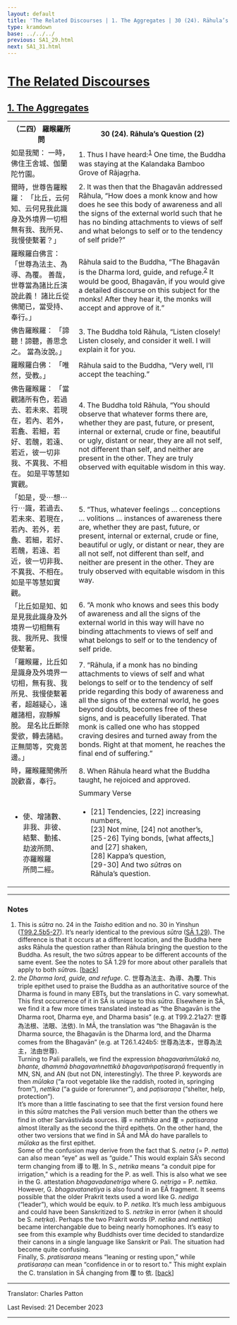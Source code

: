 ```yaml
---
layout: default
title: 'The Related Discourses | 1. The Aggregates | 30 (24). Rāhula’s Question (2)'
type: kramdown
base: ../../../
previous: SA1_29.html
next: SA1_31.html
---
```


<h1><a href='../index.html'>The Related Discourses</a></h1>
<h2><a href='index.html'>1. The Aggregates</a></h2>

<table class="trans">
  <th class='ch'>（二四） 羅睺羅所問</th>
  <th class='en'>30 (24). Rāhula’s Question (2)</th>
  <tr>
    <td title='t99.2.5b5'>如是我聞： 一時，佛住王舍城、伽蘭陀竹園。</td>
    <td id='p1'>1. Thus I have heard:<sup id="ref1"><a href="#n1">1</a></sup> One time, the Buddha was staying at the Kalandaka Bamboo Grove of Rājagṛha.</td>
  </tr>
  <tr>
    <td title='t99.2.5b6'>爾時，世尊告羅睺羅： 「比丘，云何知、云何見我此識身及外境界一切相無有我、我所見、我慢使繫著？」</td>
    <td id='p2'>2. It was then that the Bhagavān addressed Rāhula, “How does a monk know and how does he see this body of awareness and all the signs of the external world such that he has no binding attachments to views of self and what belongs to self or to the tendency of self pride?”</td>
  </tr>
  <tr>
    <td title='t99.2.5b8'>羅睺羅白佛言： 「世尊為法主、為導、為覆。 善哉，世尊當為諸比丘演說此義！ 諸比丘從佛聞已，當受持、奉行。」</td>
    <td>Rāhula said to the Buddha, “The Bhagavān is the Dharma lord, guide, and refuge.<sup id="ref2"><a href="#n2">2</a></sup> It would be good, Bhagavān, if you would give a detailed discourse on this subject for the monks! After they hear it, the monks will accept and approve of it.”</td>
  </tr>
  <tr>
    <td title='t99.2.5b11'>佛告羅睺羅： 「諦聽！諦聽，善思念之。 當為汝說。」</td>
    <td id='p3'>3. The Buddha told Rāhula, “Listen closely! Listen closely, and consider it well. I will explain it for you.</td>
  </tr>
  <tr>
    <td title='t99.2.5b12'>羅睺羅白佛： 「唯然，受教。」</td>
    <td>Rāhula said to the Buddha, “Very well, I’ll accept the teaching.”</td>
  </tr>
  <tr>
    <td title='t99.2.5b12'>佛告羅睺羅： 「當觀諸所有色，若過去、若未來、若現在，若內、若外，若麁、若細，若好、若醜，若遠、若近，彼一切非我、不異我、不相在。 如是平等慧如實觀。</td>
    <td id='p4'>4. The Buddha told Rāhula, “You should observe that whatever forms there are, whether they are past, future, or present, internal or external, crude or fine, beautiful or ugly, distant or near, they are all not self, not different than self, and neither are present in the other. They are truly observed with equitable wisdom in this way.</td>
  </tr>
  <tr>
    <td title='t99.2.5b16'>「如是，受⋯想⋯行⋯識，若過去、若未來、若現在，若內、若外，若麁、若細，若好、若醜，若遠、若近，彼一切非我、不異我、不相在。 如是平等慧如實觀。</td>
    <td id='p5'>5. “Thus, whatever feelings … conceptions … volitions … instances of awareness there are, whether they are past, future, or present, internal or external, crude or fine, beautiful or ugly, or distant or near, they are all not self, not different than self, and neither are present in the other. They are truly observed with equitable wisdom in this way.</td>
  </tr>
  <tr>
    <td title='t99.2.5b19'>「比丘如是知、如是見我此識身及外境界一切相無有我、我所見、我慢使繫著。</td>
    <td id='p6'>6. “A monk who knows and sees this body of awareness and all the signs of the external world in this way will have no binding attachments to views of self and what belongs to self or to the tendency of self pride.</td>
  </tr>
  <tr>
    <td title='t99.2.5b21'>「羅睺羅，比丘如是識身及外境界一切相，無有我、我所見、我慢使繫著者，超越疑心，遠離諸相，寂靜解脫。 是名比丘斷除愛欲，轉去諸結。 正無間等，究竟苦邊。」</td>
    <td id='p7'>7. “Rāhula, if a monk has no binding attachments to views of self and what belongs to self or to the tendency of self pride regarding this body of awareness and all the signs of the external world, he goes beyond doubts, becomes free of these signs, and is peacefully liberated. That monk is called one who has stopped craving desires and turned away from the bonds. Right at that moment, he reaches the final end of suffering.”</td>
  </tr>
  <tr>
    <td title='t99.2.5b24'>時，羅睺羅聞佛所說歡喜，奉行。</td>
    <td id='p8'>8. When Rāhula heard what the Buddha taught, he rejoiced and approved.</td>
  </tr>
<tr>
  <td title='t99.2.5b26'></td>
  <td class='subheading'>Summary Verse</td>
</tr>
<tr>
  <td title='t99.2.5b26'><ul class='verse'>
    <li>使、增諸數、<br/>
    非我、非彼、<br/>
    結繫、動搖、<br/>
    劫波所問、<br/>
    亦羅睺羅<br/>
    所問二經。</li>
  </ul></td>
  <td><ul class='verse'>
    <li>[21] Tendencies, [22] increasing numbers,<br/>
    [23] Not mine, [24] not another’s,<br/>
    [25-26] Tying bonds, [what affects,] and [27] shaken,<br/>
    [28] Kappa’s question,<br/>
    [29-30] And two <em>sūtra</em>s on<br/>
    Rāhula’s question.</li>
  </ul></td>
</tr>
</table>

<hr/>

<h3 id="notes">Notes</h3>

<ol>
<li id="n1">This is <em>sūtra</em> no. 24 in the <cite>Taisho</cite> edition and no. 30 in Yinshun (<a href="https://cbetaonline.dila.edu.tw/zh/T02n0099_p0005b05" target="_blank">T99.2.5b5-27</a>). It’s nearly identical to the previous <em>sūtra</em> (<a href="SA1_29.html" target="_blank">SĀ 1.29</a>). The difference is that it occurs at a different location, and the Buddha here asks Rāhula the question rather than Rāhula bringing the question to the Buddha. As result, the two <em>sūtra</em>s appear to be different accounts of the same event. See the notes to SĀ 1.29 for more about other parallels that apply to both <em>sūtra</em>s. [<a href="#ref1">back</a>]</li>
<li id="n2"><em>the Dharma lord, guide, and refuge</em>. C. 世尊為法主、為導、為覆. This triple epithet used to praise the Buddha as an authoritative source of the Dharma is found in many EBTs, but the translations in C. vary somewhat. This first occurrence of it in SĀ is unique to this <em>sūtra</em>. Elsewhere in SĀ, we find it a few more times translated instead as “the Bhagavān is the Dharma root, Dharma eye, and Dharma basis” (e.g. at T99.2.21a27: 世尊為法根、法眼、法依). In MĀ, the translation was “the Bhagavān is the Dharma source, the Bhagavān is the Dharma lord, and the Dharma comes from the Bhagavān” (e.g. at T26.1.424b5: 世尊為法本，世尊為法主，法由世尊).<br/>
Turning to Pali parallels, we find the expression <em>bhagavaṁmūlakā no, bhante, dhammā bhagavaṁnettikā bhagavaṁpaṭisaraṇā</em> frequently in MN, SN, and AN (but not DN, interestingly). The three P. keywords are then <em>mūlaka</em> (“a root vegetable like the raddish, rooted in, springing from”), <em>nettika</em> (“a guide or forerunner”), and <em>paṭisaraṇa</em> (“shelter, help, protection”).<br/>
It’s more than a little fascinating to see that the first version found here in this <em>sūtra</em> matches the Pali version much better than the others we find in other Sarvāstivāda sources. 導 = <em>netthika</em> and 覆 = <em>paṭisaraṇa</em> almost literally as the second the third epithets. On the other hand, the other two versions that we find in SĀ and MĀ do have parallels to <em>mūlaka</em> as the first epithet.<br/>
Some of the confusion may derive from the fact that S. <em>netra</em> (= P. <em>netta</em>) can also mean “eye” as well as “guide.” This would explain SĀ’s second term changing from 導 to 眼. In S., <em>netrika</em> means “a conduit pipe for irrigation,” which is a reading for the P. as well. This is also what we see in the G. attestation <em>bhagavadanetriga</em> where G. <em>netriga</em> = P. <em>nettika</em>.<br/>
However, G. <em>bhagavatanetiya</em> is also found in an EĀ fragment. It seems possible that the older Prakrit texts used a word like G. <em>nediga</em> (“leader”), which would be equiv. to P. <em>netika</em>. It’s much less ambiguous and could have been Sanskritized to S. <em>netrika</em> in error (when it should be S. <em>netṛka</em>). Perhaps the two Prakrit words (P. <em>netika</em> and <em>nettika</em>) became interchangable due to being nearly homophones. It’s easy to see from this example why Buddhists over time decided to standardize their canons in a single language like Sanskrit or Pali. The situation had become quite confusing.<br/>
Finally, S. <em>pratisaraṇa</em> means “leaning or resting upon,” while <em>pratiśaraṇa</em> can mean “confidence in or to resort to.” This might explain the C. translation in SĀ changing from 覆 to 依. [<a href="#ref2">back</a>]</li>
</ol>
<hr/>

<p class="translator">Translator: Charles Patton</p>
<p class='revised'>Last Revised: 21 December 2023</p>

<hr/>